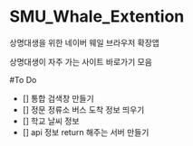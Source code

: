 # SMU_Whale_Extention

상명대생을 위한 네이버 웨일 브라우저 확장앱

상명대생이 자주 가는 사이트 바로가기 모음

#To Do

- [] 통합 검색창 만들기
- [] 정문 정류소 버스 도착 정보 띄우기
- [] 학교 날씨 정보
- [] api 정보 return 해주는 서버 만들기
